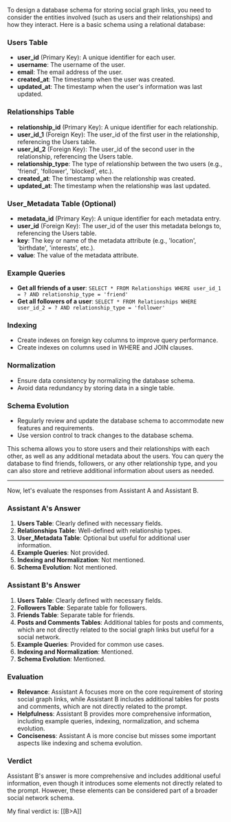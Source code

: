
To design a database schema for storing social graph links, you need to consider the entities involved (such as users and their relationships) and how they interact. Here is a basic schema using a relational database:

### Users Table
- **user_id** (Primary Key): A unique identifier for each user.
- **username**: The username of the user.
- **email**: The email address of the user.
- **created_at**: The timestamp when the user was created.
- **updated_at**: The timestamp when the user's information was last updated.

### Relationships Table
- **relationship_id** (Primary Key): A unique identifier for each relationship.
- **user_id_1** (Foreign Key): The user_id of the first user in the relationship, referencing the Users table.
- **user_id_2** (Foreign Key): The user_id of the second user in the relationship, referencing the Users table.
- **relationship_type**: The type of relationship between the two users (e.g., 'friend', 'follower', 'blocked', etc.).
- **created_at**: The timestamp when the relationship was created.
- **updated_at**: The timestamp when the relationship was last updated.

### User_Metadata Table (Optional)
- **metadata_id** (Primary Key): A unique identifier for each metadata entry.
- **user_id** (Foreign Key): The user_id of the user this metadata belongs to, referencing the Users table.
- **key**: The key or name of the metadata attribute (e.g., 'location', 'birthdate', 'interests', etc.).
- **value**: The value of the metadata attribute.

### Example Queries
- **Get all friends of a user**: `SELECT * FROM Relationships WHERE user_id_1 = ? AND relationship_type = 'friend'`
- **Get all followers of a user**: `SELECT * FROM Relationships WHERE user_id_2 = ? AND relationship_type = 'follower'`

### Indexing
- Create indexes on foreign key columns to improve query performance.
- Create indexes on columns used in WHERE and JOIN clauses.

### Normalization
- Ensure data consistency by normalizing the database schema.
- Avoid data redundancy by storing data in a single table.

### Schema Evolution
- Regularly review and update the database schema to accommodate new features and requirements.
- Use version control to track changes to the database schema.

This schema allows you to store users and their relationships with each other, as well as any additional metadata about the users. You can query the database to find friends, followers, or any other relationship type, and you can also store and retrieve additional information about users as needed.

---

Now, let's evaluate the responses from Assistant A and Assistant B.

### Assistant A's Answer
1. **Users Table**: Clearly defined with necessary fields.
2. **Relationships Table**: Well-defined with relationship types.
3. **User_Metadata Table**: Optional but useful for additional user information.
4. **Example Queries**: Not provided.
5. **Indexing and Normalization**: Not mentioned.
6. **Schema Evolution**: Not mentioned.

### Assistant B's Answer
1. **Users Table**: Clearly defined with necessary fields.
2. **Followers Table**: Separate table for followers.
3. **Friends Table**: Separate table for friends.
4. **Posts and Comments Tables**: Additional tables for posts and comments, which are not directly related to the social graph links but useful for a social network.
5. **Example Queries**: Provided for common use cases.
6. **Indexing and Normalization**: Mentioned.
7. **Schema Evolution**: Mentioned.

### Evaluation
- **Relevance**: Assistant A focuses more on the core requirement of storing social graph links, while Assistant B includes additional tables for posts and comments, which are not directly related to the prompt.
- **Helpfulness**: Assistant B provides more comprehensive information, including example queries, indexing, normalization, and schema evolution.
- **Conciseness**: Assistant A is more concise but misses some important aspects like indexing and schema evolution.

### Verdict
Assistant B's answer is more comprehensive and includes additional useful information, even though it introduces some elements not directly related to the prompt. However, these elements can be considered part of a broader social network schema.

My final verdict is: [[B>A]]